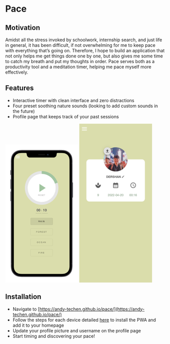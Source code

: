 # Pace
## Motivation
Amidst all the stress invoked by schoolwork, internship search, and just life in general, it has been difficult, if not overwhelming for me to keep pace with everything that’s going on. Therefore, I hope to build an application that not only helps me get things done one by one, but also gives me some time to catch my breath and put my thoughts in order. Pace serves both as a productivity tool and a meditation timer, helping me pace myself more effectively.

## Features
* Interactive timer with clean interface and zero distractions
* Four preset soothing nature sounds (looking to add custom sounds in the future)
* Profile page that keeps track of your past sessions

<p align="left">
  <img src="images/timer_iphone12.png" width="230" />
  <img src="images/profile.png" width="230" />
</p>

## Installation
* Navigate to [https://andy-techen.github.io/pace/](https://andy-techen.github.io/pace/)
* Follow the steps for each device detailed [here](https://mobilesyrup.com/2020/05/24/how-install-progressive-web-app-pwa-android-ios-pc-mac/) to install the PWA and add it to your homepage
* Update your profile picture and username on the profile page
* Start timing and discovering your pace!